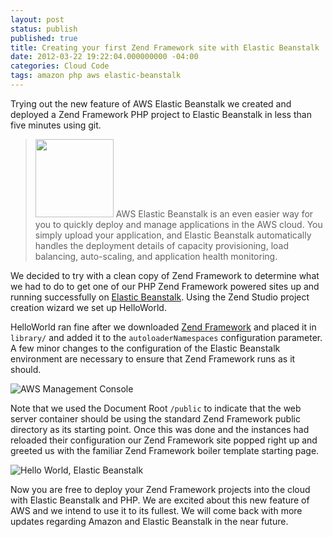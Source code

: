 ```yaml
---
layout: post
status: publish
published: true
title: Creating your first Zend Framework site with Elastic Beanstalk
date: 2012-03-22 19:22:04.000000000 -04:00
categories: Cloud Code
tags: amazon php aws elastic-beanstalk
---
```


Trying out the new feature of AWS Elastic Beanstalk we created and deployed a Zend Framework PHP project to Elastic Beanstalk in less than five minutes using git.

<!--more-->

> <img src="/uploads/2012/03/beanstalk.png" class="pull-right" style="height:125px;"> AWS Elastic Beanstalk is an even easier way for you to quickly deploy and manage applications in the AWS cloud. You simply upload your application, and Elastic Beanstalk automatically handles the deployment details of capacity provisioning, load balancing, auto-scaling, and application health monitoring.

We decided to try with a clean copy of Zend Framework to determine what we had to do to get one of our PHP Zend Framework powered sites up and running successfully on [Elastic Beanstalk](http://aws.amazon.com/elasticbeanstalk/). Using the Zend Studio project creation wizard we set up HelloWorld.

HelloWorld ran fine after we downloaded [Zend Framework](http://framework.zend.com/) and placed it in `library/` and added it to the `autoloaderNamespaces` configuration parameter. A few minor changes to the configuration of the Elastic Beanstalk environment are necessary to ensure that Zend Framework runs as it should.

![AWS Management Console](/uploads/2012/03/AWS-Management-Console.png)

Note that we used the Document Root `/public` to indicate that the web server container should be using the standard Zend Framework public directory as its starting point. Once this was done and the instances had reloaded their configuration our Zend Framework site popped right up and greeted us with the familiar Zend Framework boiler template starting page.

![Hello World, Elastic Beanstalk](/uploads/2012/03/helloworldelasticbeanstalk.png)

Now you are free to deploy your Zend Framework projects into the cloud with Elastic Beanstalk and PHP. We are excited about this new feature of AWS and we intend to use it to its fullest. We will come back with more updates regarding Amazon and Elastic Beanstalk in the near future.
